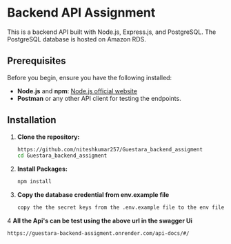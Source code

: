 # Backend API Assignment

This is a backend API built with Node.js, Express.js, and PostgreSQL. The PostgreSQL database is hosted on Amazon RDS.

## Prerequisites

Before you begin, ensure you have the following installed:

- **Node.js** and **npm**: [Node.js official website](https://nodejs.org/)
- **Postman** or any other API client for testing the endpoints.

## Installation

1. **Clone the repository:**

   ```sh
   https://github.com/niteshkumar257/Guestara_backend_assigment
   cd Guestara_backend_assigment

2. **Install Packages:**

   ```sh
   npm install
3. **Copy the database credential from env.example file**   
   
   ```sh
   copy the the secret keys from the .env.example file to the env file 

4 **All the Api's can be test using the above url in the swagger Ui**
  ```sh
  https://guestara-backend-assigment.onrender.com/api-docs/#/
